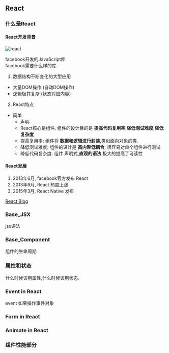 ## React

### 什么是React

#### React开发背景

![react](https://facebook.github.io/react/img/logo.svg)

facebook开发的JavaScript库.  
facebook需要什么样的库.  

1. 数据结构不断变化的大型应用
  - 大量DOM操作 (自动DOM操作)
  - 逻辑极其复杂 (状态对应内容)
2. React特点
  - 简单  
	- 声明  
	- React核心是组件, 组件的设计目的是 **提高代码复用率**,**降低测试难度**,**降低复杂度**
	- 提高复用率: 组件将 **数据和逻辑进行封装**,类似面向对象的类.
	- 降低测试难度: 组件的设计是 **高内聚低耦合**, 很容易对单个组件进行测试
	- 降低代码复杂度: 组件 声明式,**直观的语法** 极大的提高了可读性

#### React发展

1. 2013年6月, facebook官方发布 React  
2. 2013年9月, React 热度上涨  
3. 2015年3月, React Native 发布  

[React Blog](https://facebook.github.io/react/blog/all.html)

### Base_JSX

jsx语法

### Base_Component

组件的生命周期

### 属性和状态

什么时候该用属性,什么时候该用状态.

### Event in React

event 如果操作事件对象

### Form in React

### Animate in React


### 组件性能部分
